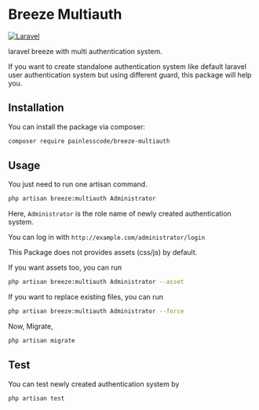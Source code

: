 # Breeze Multiauth

[![Laravel](https://github.com/painlesscode/breeze-multiauth/workflows/Laravel/badge.svg)](https://github.com/painlesscode/breeze-multiauth/actions?query=workflow%3ALaravel)

laravel breeze with multi authentication system.

If you want to create standalone authentication system like default laravel user authentication system but using different guard, this package will help you.

## Installation
You can install the package via composer:
``` bash
composer require painlesscode/breeze-multiauth
```
 
## Usage

You just need to run one artisan command.
```sh
php artisan breeze:multiauth Administrator
```
Here, `Administrator` is the role name of newly created authentication system.


You can log in with `http://example.com/administrator/login`

This Package does not provides assets (css/js) by default.

If you want assets too, you can run
```sh
php artisan breeze:multiauth Administrator --asset
```

If you want to replace existing files, you can run
```sh
php artisan breeze:multiauth Administrator --force
```

Now, Migrate,

```sh
php artisan migrate
```

## Test
You can test newly created authentication system by
```sh
php artisan test
```
